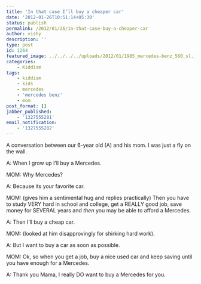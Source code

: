 ```yaml
---
title: 'In that case I’ll buy a cheaper car'
date: '2012-01-26T10:51:14+05:30'
status: publish
permalink: /2012/01/26/in-that-case-buy-a-cheaper-car
author: vishy
description: ''
type: post
id: 1264
featured_image: ../../../../uploads/2012/01/1985_mercedes-benz_560_sl.jpg
categories: 
    - Kiddism
tags:
    - kiddism
    - kids
    - mercedes
    - 'mercedes benz'
    - mom
post_format: []
jabber_published:
    - '1327555281'
email_notification:
    - '1327555282'
---
```


A conversation between our 6-year old (A) and his mom. I was just a fly on the wall.

A: When I grow up I’ll buy a Mercedes.

MOM: Why Mercedes?

A: Because its your favorite car.

MOM: (gives him a sentimental hug and replies practically) Then you have to study VERY hard in school and college, get a REALLY good job, save money for SEVERAL years and *then* you may be able to afford a Mercedes.

A: Then I’ll buy a cheap car.

MOM: (looked at him disapprovingly for shirking hard work).

A: But I want to buy a car as soon as possible.

MOM: Ok, so when you get a job, buy a nice used car and keep saving until you have enough for a Mercedes.

A: Thank you Mama, I really DO want to buy a Mercedes for you.
